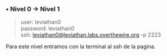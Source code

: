 ### • Nivel 0 → Nivel 1  
> user: leviathan0  
password: leviathan0  
ssh: leviathan0@leviathan.labs.overthewire.org -p 2223  

Para este nivel entramos con la terminal al ssh de la pagina.
